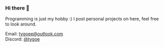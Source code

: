 ### Hi there 👋

Programming is just my hobby :) I post
personal projects on here, feel free to look around.

Email: [tygoee@outlook.com](mailto:tygoee@outlook.com)  
Discord: [@tygoe](https://discord.com/users/827499956394786826)

<!--
[![GitHub Streak](https://streak-stats.demolab.com?user=tygoee&theme=dark&hide_border=true)](https://git.io/streak-stats)
-->
